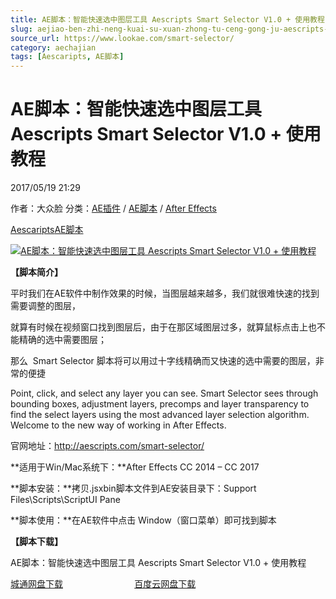 ```yaml
---
title: AE脚本：智能快速选中图层工具 Aescripts Smart Selector V1.0 + 使用教程
slug: aejiao-ben-zhi-neng-kuai-su-xuan-zhong-tu-ceng-gong-ju-aescripts-smart-selector-v1-0-shi-yong-jiao-cheng
source_url: https://www.lookae.com/smart-selector/
category: aechajian
tags: [Aescaripts, AE脚本]
---
```

# AE脚本：智能快速选中图层工具 Aescripts Smart Selector V1.0 + 使用教程

2017/05/19 21:29

作者：大众脸
分类：[AE插件](https://www.lookae.com/after-effects/aechajian/) / [AE脚本](https://www.lookae.com/after-effects/aescripts/) / [After Effects](https://www.lookae.com/after-effects/)

[Aescaripts](https://www.lookae.com/tag/aescaripts/)[AE脚本](https://www.lookae.com/tag/ae%e8%84%9a%e6%9c%ac/)

[![AE脚本：智能快速选中图层工具 Aescripts Smart Selector V1.0 + 使用教程](https://www.lookae.com/wp-content/uploads/2017/05/SmartSelector.jpg "AE脚本：智能快速选中图层工具 Aescripts Smart Selector V1.0 + 使用教程-LookAE.com")](https://www.lookae.com/wp-content/uploads/2017/05/SmartSelector.jpg)

**【脚本简介】**

平时我们在AE软件中制作效果的时候，当图层越来越多，我们就很难快速的找到需要调整的图层，

就算有时候在视频窗口找到图层后，由于在那区域图层过多，就算鼠标点击上也不能精确的选中需要图层；

那么  Smart Selector 脚本将可以用过十字线精确而又快速的选中需要的图层，非常的便捷

Point, click, and select any layer you can see. Smart Selector sees through bounding boxes, adjustment layers, precomps and layer transparency to find the select layers using the most advanced layer selection algorithm. Welcome to the new way of working in After Effects.

官网地址：http://aescripts.com/smart-selector/

**适用于Win/Mac系统下：**After Effects CC 2014 – CC 2017

**脚本安装：**拷贝.jsxbin脚本文件到AE安装目录下：Support Files\Scripts\ScriptUI Pane

**脚本使用：**在AE软件中点击 Window（窗口菜单）即可找到脚本

**【脚本下载】**

AE脚本：智能快速选中图层工具 Aescripts Smart Selector V1.0 + 使用教程

[城通网盘下载](https://www.pipipan.com/fs/680462-203470960)                             [百度云网盘下载](https://pan.baidu.com/s/1hsBUYCc)
